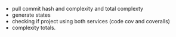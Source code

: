 - pull commit hash and complexity and total complexty
- generate states
- checking if project using both services (code cov and coveralls)
- complexity totals.
